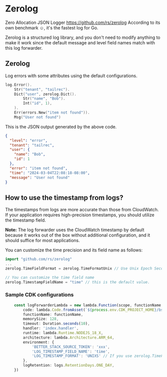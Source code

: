 # Zerolog
Zero Allocation JSON Logger https://github.com/rs/zerolog
According to its own benchmark ☺, it's the fastest log for Go.

Zerolog is a structured log library, and you don't need to modify anything to make it work 
since the default message and level field names match with this log forwarder.

## Zerolog
Log errors with some attributes using the default configurations. 
```go
log.Error().
	Str("tenant", "tailrec").
    Dict("user", zerolog.Dict().
        Str("name", "Bob").
        Int("id", 1),
    ).
	Err(errors.New("item not found")).
	Msg("User not found")
```
This is the JSON output generated by the above code.
```json
{
  "level": "error",
  "tenant": "tailrec",
  "user": {
    "name": "Bob",
    "id": 1
  },
  "error": "item not found",
  "time": "2024-03-04T22:08:18-08:00",
  "message": "User not found"
}
```

## How to use the timestamp from logs?
The timestamps from logs are more accurate than those from CloudWatch. If your application requires 
high-precision timestamps, you should utilize the timestamp field.

**Note:** The log forwarder uses the CloudWatch timestamp by default because it works out of the box without additional configuration, and it should suffice for most applications.

You can customize the time precision and its field name as follows:
```go
import "github.com/rs/zerolog"
...
zerolog.TimeFieldFormat = zerolog.TimeFormatUnix // Use Unix Epoch Seconds  

// You can customize the time field name
zerolog.TimestampFieldName = "time" // this is the default value.
```

### Sample CDK configurations

```typescript
    const logForwarderLambda = new lambda.Function(scope, functionName, {
        code: lambda.Code.fromAsset(`${process.env.CDK_PROJECT_HOME}/bslogs-aws-lambda.zip`),
        functionName: functionName,
        memorySize: 128,
        timeout: Duration.seconds(10),
        handler: 'index.handler',
        runtime: lambda.Runtime.NODEJS_18_X,
        architecture: lambda.Architecture.ARM_64,
        environment: {
            'BETTER_STACK_SOURCE_TOKEN': 'xxx',
            'LOG_TIMESTAMP_FIELD_NAME': 'time',
            'LOG_TIMESTAMP_FORMAT': 'UNIXS' // If you use zerolog.TimeFormatUnix
        },
        logRetention: logs.RetentionDays.ONE_DAY,
    })
```

